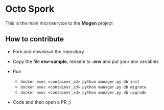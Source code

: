 # Octo Spork
This is the main microservice to the <b>Mogen</b> project


## How to contribute
* Fork and download the repository
* Copy the file **env-sample**, rename to **.env** and put your env variables
* Run
  * `docker exec <container_id> python manager.py db init`
  * `docker exec <container_id> python manager.py db migrate`
  * `docker exec <container_id> python manager.py db upgrade`
    
* Code and then open a PR ;)